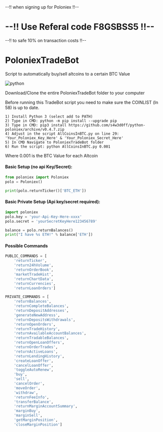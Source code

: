 --!! when signing up for Poloniex  !!--
# --!! Use Referal code F8GSBSS5 !!-- 
--!! to safe 10% on transaction costs !!--

# PoloniexTradeBot
Script to automatically buy/sell altcoins to a certain BTC Value

![python](https://img.shields.io/badge/python-2.7%20%26%203-blue.svg)

Download/Clone the entire PoloniexTradeBot folder to your computer

 Before running this TradeBot script you need to make sure the COINLIST (ln 58) is up to date.
```
1) Install Python 3 (select add to PATH)
2) Type in CMD: python -m pip install --upgrade pip
3) Type in CMD: pip3 install https://github.com/s4w3d0ff/python-poloniex/archive/v0.4.7.zip
4) Adjust in the script AllCoinsInBTC.py on line 29: 'Your_Poloniex_Key_Here' & 'Your_Poloniex_Secret_Here'
5) In CMD Navigate to PoloniexTradeBot folder
6) Run the script: python AllCoinsInBTC.py 0.001 
```
Where 0.001 is the BTC Value for each Altcoin 



#### Basic Setup (no api Key/Secret):
```python
from poloniex import Poloniex
polo = Poloniex()

print(polo.returnTicker()['BTC_ETH'])
```

#### Basic Private Setup (Api key/secret required):
```python
import poloniex
polo.key = 'your-Api-Key-Here-xxxx'
polo.secret = 'yourSecretKeyHere123456789'

balance = polo.returnBalances()
print("I have %s ETH!" % balance['ETH'])
```

#### Possible Commands
```python
PUBLIC_COMMANDS = [
    'returnTicker',
    'return24hVolume',
    'returnOrderBook',
    'marketTradeHist',
    'returnChartData',
    'returnCurrencies',
    'returnLoanOrders']

PRIVATE_COMMANDS = [
    'returnBalances',
    'returnCompleteBalances',
    'returnDepositAddresses',
    'generateNewAddress',
    'returnDepositsWithdrawals',
    'returnOpenOrders',
    'returnTradeHistory',
    'returnAvailableAccountBalances',
    'returnTradableBalances',
    'returnOpenLoanOffers',
    'returnOrderTrades',
    'returnActiveLoans',
    'returnLendingHistory',
    'createLoanOffer',
    'cancelLoanOffer',
    'toggleAutoRenew',
    'buy',
    'sell',
    'cancelOrder',
    'moveOrder',
    'withdraw',
    'returnFeeInfo',
    'transferBalance',
    'returnMarginAccountSummary',
    'marginBuy',
    'marginSell',
    'getMarginPosition',
    'closeMarginPosition']
```

